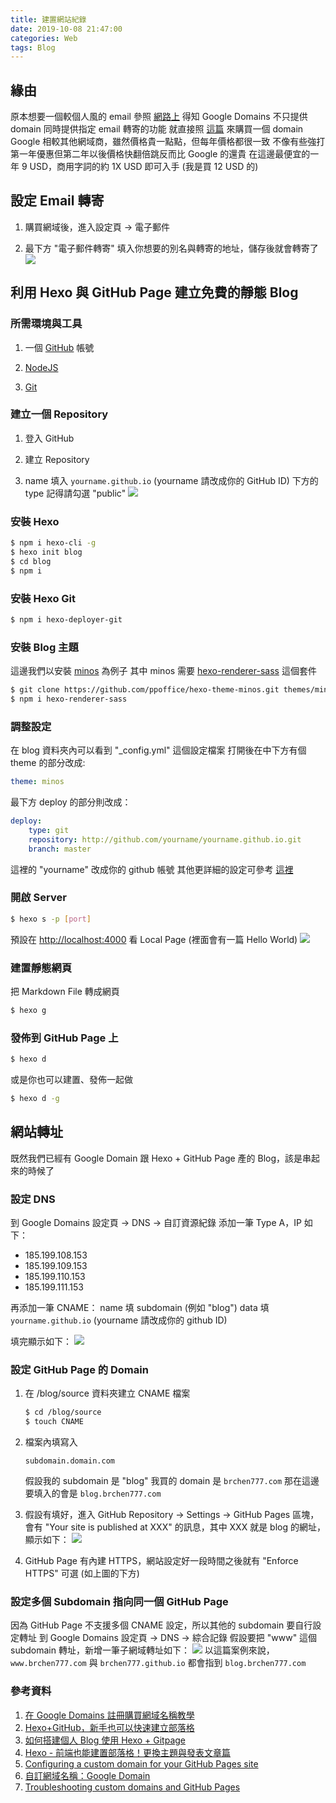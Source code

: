 ```yaml
---
title: 建置網站紀錄
date: 2019-10-08 21:47:00
categories: Web
tags: Blog
---
```


## 緣由

原本想要一個較個人風的 email
參照 [網路上](https://free.com.tw/improvmx/) 得知 Google Domains 不只提供 domain 同時提供指定 email 轉寄的功能
就直接照 [這篇](https://free.com.tw/google-domains/) 來購買一個 domain
Google 相較其他網域商，雖然價格貴一點點，但每年價格都很一致
不像有些強打第一年優惠但第二年以後價格快翻倍跳反而比 Google 的還貴
在這邊最便宜的一年 9 USD，商用字詞的約 1X USD 即可入手 (我是買 12 USD 的)

## 設定 Email 轉寄

1. 購買網域後，進入設定頁 -> 電子郵件

2. 最下方 "電子郵件轉寄" 填入你想要的別名與轉寄的地址，儲存後就會轉寄了
    ![](./建置網站紀錄/email_forwarding.png)

## 利用 Hexo 與 GitHub Page 建立免費的靜態 Blog

### 所需環境與工具

1. 一個 [GitHub](https://github.com/) 帳號

2. [NodeJS](https://nodejs.org/en/download/)

3. [Git](https://git-scm.com/downloads)

### 建立一個 Repository

1. 登入 GitHub

2. 建立 Repository

3. name 填入 `yourname.github.io` (yourname 請改成你的 GitHub ID)
    下方的 type 記得請勾選 "public"
    ![](./建置網站紀錄/create_repository.png)

### 安裝 Hexo

```bash
$ npm i hexo-cli -g
$ hexo init blog
$ cd blog
$ npm i
```

### 安裝 Hexo Git

```bash
$ npm i hexo-deployer-git
```

### 安裝 Blog 主題

這邊我們以安裝 [minos](https://github.com/ppoffice/hexo-theme-minos) 為例子
其中 minos 需要 [hexo-renderer-sass](https://www.npmjs.com/package/hexo-renderer-sass) 這個套件

```bash
$ git clone https://github.com/ppoffice/hexo-theme-minos.git themes/minos
$ npm i hexo-renderer-sass
```

### 調整設定

在 blog 資料夾內可以看到 "\_config.yml" 這個設定檔案
打開後在中下方有個 theme 的部分改成:

```yml
theme: minos
```

最下方 deploy 的部分則改成：

```yml
deploy:
    type: git
    repository: http://github.com/yourname/yourname.github.io.git
    branch: master
```

這裡的 "yourname" 改成你的 github 帳號
其他更詳細的設定可參考 [這裡](https://hexo.io/docs/configuration)

### 開啟 Server

```bash
$ hexo s -p [port]
```

預設在 [http://localhost:4000](http://localhost:4000) 看 Local Page (裡面會有一篇 Hello World)
![](./建置網站紀錄/blog_home.png)

### 建置靜態網頁

把 Markdown File 轉成網頁

```bash
$ hexo g
```

### 發佈到 GitHub Page 上

```bash
$ hexo d
```

或是你也可以建置、發佈一起做

```bash
$ hexo d -g
```

## 網站轉址

既然我們已經有 Google Domain 跟 Hexo + GitHub Page 產的 Blog，該是串起來的時候了

### 設定 DNS

到 Google Domains 設定頁 -> DNS -> 自訂資源紀錄
添加一筆 Type A，IP 如下：

-   185.199.108.153
-   185.199.109.153
-   185.199.110.153
-   185.199.111.153

再添加一筆 CNAME：
name 填 subdomain (例如 "blog")
data 填 `yourname.github.io` (yourname 請改成你的 github ID)

填完顯示如下：
![](./建置網站紀錄/custom_resource_records.png)

### 設定 GitHub Page 的 Domain

1. 在 /blog/source 資料夾建立 CNAME 檔案

    ```bash
    $ cd /blog/source
    $ touch CNAME
    ```

2. 檔案內填寫入

    ```text
    subdomain.domain.com
    ```

    假設我的 subdomain 是 "blog"
    我買的 domain 是 `brchen777.com`
    那在這邊要填入的會是 `blog.brchen777.com`

3. 假設有填好，進入 GitHub Repository -> Settings -> GitHub Pages 區塊，會有 "Your site is published at XXX" 的訊息，其中 XXX 就是 blog 的網址，顯示如下：
    ![](./建置網站紀錄/github_pages.png)

4. GitHub Page 有內建 HTTPS，網站設定好一段時間之後就有 "Enforce HTTPS" 可選 (如上圖的下方)

### 設定多個 Subdomain 指向同一個 GitHub Page

因為 GitHub Page 不支援多個 CNAME 設定，所以其他的 subdomain 要自行設定轉址
到 Google Domains 設定頁 -> DNS -> 綜合記錄
假設要把 "www" 這個 subdomain 轉址，新增一筆子網域轉址如下：
![](./建置網站紀錄/synthetic_records.png)
以這篇案例來說，`www.brchen777.com` 與 `brchen777.github.io` 都會指到 `blog.brchen777.com`

### 參考資料

1. [在 Google Domains 註冊購買網域名稱教學](https://free.com.tw/google-domains/)
2. [Hexo+GitHub，新手也可以快速建立部落格](https://yaoandy107.github.io/hexo-tutorial/)
3. [如何搭建個人 Blog 使用 Hexo + Gitpage](https://medium.com/@bebebobohaha/%E4%BD%BF%E7%94%A8-hexo-gitpage-%E6%90%AD%E5%BB%BA%E5%80%8B%E4%BA%BA-blog-5c6ed52f23db)
4. [Hexo - 前端也能建置部落格！更換主題與發表文章篇](https://ithelp.ithome.com.tw/articles/10207997)
5. [Configuring a custom domain for your GitHub Pages site](https://help.github.com/en/articles/configuring-a-custom-domain-for-your-github-pages-site)
6. [自訂網域名稱：Google Domain](https://blog.haterain.app/custom-domain-by-google-domain/)
7. [Troubleshooting custom domains and GitHub Pages](https://help.github.com/en/articles/troubleshooting-custom-domains-and-github-pages)
